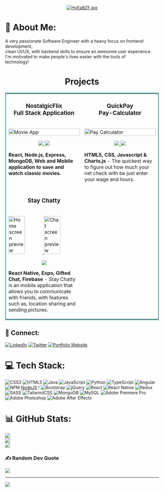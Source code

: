 <div align="center";>
<a href="https://freeimage.host/"><img src="https://iili.io/HvEaBZF.jpg" alt="HvEaBZF.jpg" border="0" /></a>
</div>

# 📑 About Me:
A very passionate Software Engineer with a heavy focus on frontend development, <br>clean UI/UX, with backend skills to ensure an awesome user experience. <br>I'm motivated to make people's lives easier with the tools of <br>technology!<br>  

<h1 align="center">Projects</h1>
<table bordercolor="#66b2b2">
  
  <tr>
    <td width="50%" valign="top">
      <h3 align="center">NostalgicFlix <br> Full Stack Application</h3>
        <br />
        <a href="https://nostalgicflix.com" target="_blank">
            <img src="https://imgur.com/HKGugG2.png" width="100%" alt="Movie App"/>
        </a>
        <br />
        <p align="center">
          
  <a href="https://github.com/OsheaSoftwareEng/NostalgicFlix-Client" target="_blank">
    <img src="https://img.shields.io/badge/GitHub-100000?style=for-the-badge&logo=github&logoColor=white"/>
  </a>  
  <a href="https://www.nostalgicflix.com" target="_blank">
    <img src="https://img.shields.io/badge/website-000000?style=for-the-badge&logo=About.me&logoColor=white"/>
  </a>
      </p>
        <p><strong>React, Node.js, Express, MongoDB, Web and Mobile application to save and watch classic movies.</p>
    </td>
    <td width="50%" valign="top">
      <h3 align="center">QuickPay <br> Pay-Calculator</h3>
        <br />
      <a target="_blank" href="https://quickpaypc.com/">
            <img src="https://imgur.com/CPaoeWB.png" width="100%"  alt="Pay Calculator"/>
        </a>
        <br />
        <p align="center">
          
  <a href="https://github.com/OsheaSoftwareEng/QuickCash-PayCalculator" target="_blank">
    <img src="https://img.shields.io/badge/GitHub-100000?style=for-the-badge&logo=github&logoColor=white"/>
  </a>
  <a href="https://quickpaypc.netlify.app/" target="_blank">
    <img src="https://img.shields.io/badge/website-000000?style=for-the-badge&logo=About.me&logoColor=white"/>
  </a>
      </p>
        <p><strong>HTML5, CSS, Javascript & Charts.js</strong> - The quickest way to figure out how much your net check with be just enter your wage and hours.</p>
    </td>
  </tr>
  <td width="50%" valign="top">
      <h3 align="center">Stay Chatty</h3>
        <br />
      <a target="_blank" href="https://github.com/OsheaSoftwareEng/Stay-Chatty">
              <img src="https://imgur.com/FlZPgbj.png" width="48%"  alt="Home screen preview"/>
            <img src="https://imgur.com/SsOPglJ.png" width="48%"  alt="Chat screen preview"/>
        </a>
        <br />
        <p align="center">
          
  <a href="https://github.com/OsheaSoftwareEng/Stay-Chatty" target="_blank">
    <img src="https://img.shields.io/badge/GitHub-100000?style=for-the-badge&logo=github&logoColor=white"/>
  </a>
      </p>
        <p><strong>React Native, Expo, Gifted Chat, Firebase</strong> - Stay Chatty is an mobile application that allows you to communicate with friends, with features such as, location sharing and sending pictures.</p>
    </td>
  </tr>
</table>

## 📲 Connect: 

[![LinkedIn](https://img.shields.io/badge/LinkedIn-%230077B5.svg?logo=linkedin&logoColor=white)](https://linkedin.com/in/https://www.linkedin.com/in/osheasanders/) [![Twitter](https://img.shields.io/badge/Twitter-%231DA1F2.svg?logo=Twitter&logoColor=white)](https://twitter.com/https://twitter.com/OsheaTheCoder) <a target="_blank" href="https://osheasanderscoding.com/">
            <img src="https://img.shields.io/badge/website-000000?style=for-the-badge&logo=About.me&logoColor=white"  alt="Portfolio Website"/>
        </a> 

# 💻 Tech Stack:
![CSS3](https://img.shields.io/badge/css3-%231572B6.svg?style=for-the-badge&logo=css3&logoColor=white) ![HTML5](https://img.shields.io/badge/html5-%23E34F26.svg?style=for-the-badge&logo=html5&logoColor=white) ![Java](https://img.shields.io/badge/java-%23ED8B00.svg?style=for-the-badge&logo=java&logoColor=white) ![JavaScript](https://img.shields.io/badge/javascript-%23323330.svg?style=for-the-badge&logo=javascript&logoColor=%23F7DF1E) ![Python](https://img.shields.io/badge/python-3670A0?style=for-the-badge&logo=python&logoColor=ffdd54) ![TypeScript](https://img.shields.io/badge/typescript-%23007ACC.svg?style=for-the-badge&logo=typescript&logoColor=white) ![Angular](https://img.shields.io/badge/angular-%23DD0031.svg?style=for-the-badge&logo=angular&logoColor=white) ![NPM](https://img.shields.io/badge/NPM-%23000000.svg?style=for-the-badge&logo=npm&logoColor=white) [NodeJS](https://img.shields.io/badge/node.js-6DA55F?style=for-the-badge&logo=node.js&logoColor=white) ! ![Bootstrap](https://img.shields.io/badge/bootstrap-%23563D7C.svg?style=for-the-badge&logo=bootstrap&logoColor=white) ![jQuery](https://img.shields.io/badge/jquery-%230769AD.svg?style=for-the-badge&logo=jquery&logoColor=white) ![React](https://img.shields.io/badge/react-%2320232a.svg?style=for-the-badge&logo=react&logoColor=%2361DAFB) ![React Native](https://img.shields.io/badge/react_native-%2320232a.svg?style=for-the-badge&logo=react&logoColor=%2361DAFB) ![Redux](https://img.shields.io/badge/redux-%23593d88.svg?style=for-the-badge&logo=redux&logoColor=white) ![SASS](https://img.shields.io/badge/SASS-hotpink.svg?style=for-the-badge&logo=SASS&logoColor=white) ![TailwindCSS](https://img.shields.io/badge/tailwindcss-%2338B2AC.svg?style=for-the-badge&logo=tailwind-css&logoColor=white) ![MongoDB](https://img.shields.io/badge/MongoDB-%234ea94b.svg?style=for-the-badge&logo=mongodb&logoColor=white) ![MySQL](https://img.shields.io/badge/mysql-%2300f.svg?style=for-the-badge&logo=mysql&logoColor=white) ![Adobe Premiere Pro](https://img.shields.io/badge/Adobe%20Premiere%20Pro-9999FF.svg?style=for-the-badge&logo=Adobe%20Premiere%20Pro&logoColor=white) ![Adobe Photoshop](https://img.shields.io/badge/adobephotoshop-%2331A8FF.svg?style=for-the-badge&logo=adobephotoshop&logoColor=white) ![Adobe After Effects](https://img.shields.io/badge/Adobe%20After%20Effects-9999FF.svg?style=for-the-badge&logo=Adobe%20After%20Effects&logoColor=white)
# 📊 GitHub Stats:
![](https://github-readme-stats.vercel.app/api?username=OsheaSoftwareEng&theme=great-gatsby&hide_border=false&include_all_commits=true&count_private=true)<br/>
![](https://github-readme-streak-stats.herokuapp.com/?user=OsheaSoftwareEng&theme=great-gatsby&hide_border=false)<br/>
![](https://github-readme-stats.vercel.app/api/top-langs/?username=OsheaSoftwareEng&theme=great-gatsby&hide_border=false&include_all_commits=true&count_private=true&layout=compact)



### ✍️ Random Dev Quote
![](https://quotes-github-readme.vercel.app/api?type=horizontal&theme=gruvbox)

---
[![](https://visitcount.itsvg.in/api?id=OsheaSoftwareEng&icon=0&color=0)](https://visitcount.itsvg.in)

<!-- Proudly created with GPRM ( https://gprm.itsvg.in ) -->


